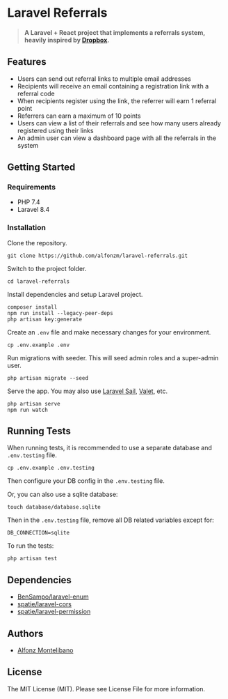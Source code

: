 # Laravel Referrals

> #### A Laravel + React project that implements a referrals system, heavily inspired by [Dropbox](https://www.dropbox.com/referrals).

## Features

- Users can send out referral links to multiple email addresses
- Recipients will receive an email containing a registration link with a referral code
- When recipients register using the link, the referrer will earn 1 referral point
- Referrers can earn a maximum of 10 points
- Users can view a list of their referrals and see how many users already registered using their links
- An admin user can view a dashboard page with all the referrals in the system

## Getting Started

### Requirements

- PHP 7.4
- Laravel 8.4

### Installation

Clone the repository.
```
git clone https://github.com/alfonzm/laravel-referrals.git
```

Switch to the project folder.
```
cd laravel-referrals
```

Install dependencies and setup Laravel project.
```
composer install
npm run install --legacy-peer-deps
php artisan key:generate
```

Create an `.env` file and make necessary changes for your environment.
```
cp .env.example .env
```

Run migrations with seeder. This will seed admin roles and a super-admin user.
```
php artisan migrate --seed
```

Serve the app. You may also use [Laravel Sail](https://laravel.com/docs/8.x/sail), [Valet](https://laravel.com/docs/8.x/valet), etc.

```
php artisan serve
npm run watch
```

## Running Tests

When running tests, it is recommended to use a separate database and `.env.testing` file.

```
cp .env.example .env.testing
```

Then configure your DB config in the `.env.testing` file.

Or, you can also use a sqlite database:

```
touch database/database.sqlite
```

Then in the `.env.testing` file, remove all DB related variables except for:
```
DB_CONNECTION=sqlite
```

To run the tests:

```
php artisan test
```


## Dependencies

- [BenSampo/laravel-enum](https://github.com/BenSampo/laravel-enum)
- [spatie/laravel-cors](https://github.com/spatie/laravel-cors)
- [spatie/laravel-permission](https://github.com/spatie/laravel-permission)

## Authors

- [Alfonz Montelibano](https://github.com/alfonzm)

## License

The MIT License (MIT). Please see License File for more information.
